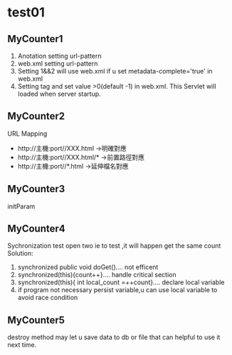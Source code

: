 # test01
## MyCounter1
1. Anotation setting url-pattern 
2. web.xml setting url-pattern
3. Setting 1&&2 will use web.xml if u set metadata-complete='true' in web.xml
4. Setting <load-on-startup>tag and set value >0(default -1) in web.xml. This Servlet will loaded when server startup.
## MyCounter2
   URL Mapping 
   * http://主機:port/<Servlet Context Path>/XXX.html    ->明確對應
   * http://主機:port/<Servlet Context Path>/XXX.html/*  ->前置路徑對應
   * http://主機:port/<Servlet Context Path>/*.html      ->延伸檔名對應 
## MyCounter3 
   initParam
## MyCounter4
   Sychronization test open two ie to test ,it will happen get the same count
   Solution:
   1. synchronized public void doGet().... not efficent
   2. synchronized(this){count++}.... handle critical section
   3. synchronized(this){ int local_count =++count}.... declare local variable 
   4. if program not necessary persist variable,u can use local variable to avoid race condition
## MyCounter5
   destroy method may let u save data to db or file that can helpful to use it next time.
   

